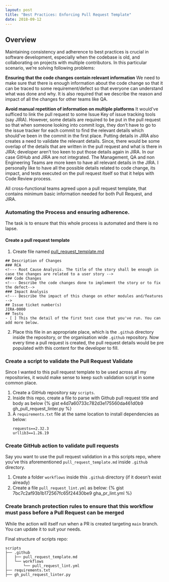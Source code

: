 ```yaml
---
layout: post
title: "Best Practices: Enforcing Pull Request Template"
date: 2018-09-12
---
```


## Overview

Maintaining consistency and adherence to best practices is crucial in software development, especially when the codebase is old, and collaborating on projects with multiple contributors. In this particular scenario, we’re solving following problems:

**Ensuring that the code changes contain relevant information**
We need to make sure that there is enough information about the code change so that it can be traced to some requirement/defect so that everyone can understand what was done and why. It is also required that we describe the reason and impact of all the changes for other teams like QA.

**Avoid manual repetition of information on multiple platforms**
It would've sufficed to link the pull request to some Issue Key of issue tracking tools (say JIRA). However, some details are required to be put in the pull request so that when someone looking into commit logs, they don’t have to go to the issue tracker for each commit to find the relevant details which should've been in the commit in the first place. Putting details in JIRA also creates a need to validate the relevant details. Since, there would be some overlap of the details that are written in the pull request and what is there in JIRA; developer aren’t too keen to put those details again in JIRA. In our case GitHub and JIRA are not integrated. The Management, QA and non Engineering Teams are more keen to have all relevant details in the JIRA. I personally like to have all the possible details related to code change, its impact, and tests executed on the pull request itself so that it helps with Code Review process. 

All cross-functional teams agreed upon a pull request template, that contains minimum basic information needed for both Pull Request, and JIRA.

### Automating the Process and ensuring adherence.

The task is to ensure that this whole process is automated and there is no lapse.

#### Create a pull request template

1. Create file named [pull_request_template.md](https://gist.githubusercontent.com/pccofvns/a02fd59870d78da437bf7a57211f930d/raw/a27bdd73b1963a0cf480b820c09d0bf233d4fa2b/pull_request_template.md)
```
## Description of Changes
### RCA
<!--- Root Cause Analysis. The title of the story shall be enough in case the changes are related to a user story -->
### Code Changes
<!--- Describe the code changes done to implement the story or to fix the defect-->
### Impact Analysis
<!--- Describe the impact of this change on other modules and/features -->
## Issue ticket number(s)
JIRA-0000
## Tests
- [ ] This the detail of the first test case that you've run. You can add more below.
```
2. Place this file in an appropriate place, which is the `.github` directory inside the repository, or the organisation wide `.github` repository. Now every time a pull request is created, the pull request details would be pre populated with this content for the developer to fill.

### Create a script to validate the Pull Request Validate

Since I wanted to this pull request template to be used across all my repositories, it would make sense to keep such validation script in some common place. 

1. Create a GitHub repository say `scripts`.
2. Inside this repo, create a file to parse with Github pull request title and body as below
   {% gist e4d7a60733c782d3e175560da461d0b9 gh_pull_request_linter.py %}
3. A `requirements.txt` file at the same location to install dependencies as below:
   ```
   requests==2.32.3
   urllib3==1.26.19
   ```

### Create GitHub action to validate pull requests

Say you want to use the pull request validation in a this scripts repo, where you’ve this aforementioned `pull_request_template.md` inside `.github` directory.

1. Create a folder `workflows` inside this `.github` directory (if it doesn’t exist already)
2. Create a file `pull_request_lint.yml` as below:
   {% gist 7bc7c2af93b1b172567fc65f24430be9 gha_pr_lint.yml %}

### Create branch protection rules to ensure that this workflow must pass before a Pull Request can be merged

While the action will itself run when a PR is created targeting `main` branch. You can update it to suit your needs.

Final structure of scripts repo:

```
scripts
├── .github
│   ├── pull_request_template.md
│   └── workflows
│		└── pull_request_lint.yml
├── requirements.txt
├── gh_pull_request_linter.py
```